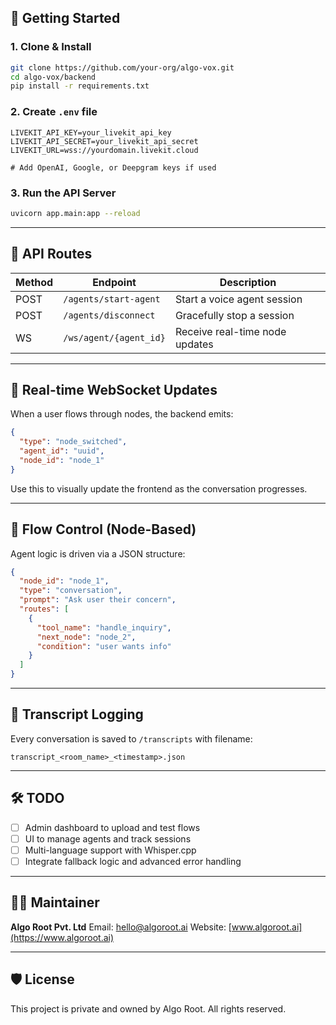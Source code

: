 ## 🚀 Getting Started

### 1. Clone & Install

```bash
git clone https://github.com/your-org/algo-vox.git
cd algo-vox/backend
pip install -r requirements.txt
````

### 2. Create `.env` file

```env
LIVEKIT_API_KEY=your_livekit_api_key
LIVEKIT_API_SECRET=your_livekit_api_secret
LIVEKIT_URL=wss://yourdomain.livekit.cloud

# Add OpenAI, Google, or Deepgram keys if used
```

### 3. Run the API Server

```bash
uvicorn app.main:app --reload
```

---

## 📡 API Routes

| Method | Endpoint               | Description                    |
| ------ | ---------------------- | ------------------------------ |
| POST   | `/agents/start-agent`  | Start a voice agent session    |
| POST   | `/agents/disconnect`   | Gracefully stop a session      |
| WS     | `/ws/agent/{agent_id}` | Receive real-time node updates |

---

## 💬 Real-time WebSocket Updates

When a user flows through nodes, the backend emits:

```json
{
  "type": "node_switched",
  "agent_id": "uuid",
  "node_id": "node_1"
}
```

Use this to visually update the frontend as the conversation progresses.

---

## 🧠 Flow Control (Node-Based)

Agent logic is driven via a JSON structure:

```json
{
  "node_id": "node_1",
  "type": "conversation",
  "prompt": "Ask user their concern",
  "routes": [
    {
      "tool_name": "handle_inquiry",
      "next_node": "node_2",
      "condition": "user wants info"
    }
  ]
}
```

---

## 📜 Transcript Logging

Every conversation is saved to `/transcripts` with filename:

```
transcript_<room_name>_<timestamp>.json
```

---

## 🛠 TODO

* [ ] Admin dashboard to upload and test flows
* [ ] UI to manage agents and track sessions
* [ ] Multi-language support with Whisper.cpp
* [ ] Integrate fallback logic and advanced error handling

---

## 👨‍💻 Maintainer

**Algo Root Pvt. Ltd**
Email: [hello@algoroot.ai](mailto:hello@algoroot.ai)
Website: [www.algoroot.ai](https://www.algoroot.ai)

---

## 🛡️ License

This project is private and owned by Algo Root. All rights reserved.

```
